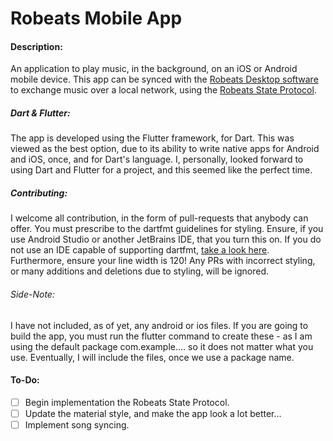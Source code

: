 # Robeats Mobile App

#### Description:
An application to play music, in the background, on an iOS or Android 
mobile device. This app can be synced with the 
[Robeats Desktop software](http://github.com/robeats-player/Robeats-Desktop "Robeats Desktop software") 
to exchange music over a local network, using the 
[Robeats State Protocol](http://github.com/robeats-player/Robeats-State-Protocol "Robeats State Protocol").



##### Dart & Flutter:
The app is developed using the Flutter framework, for Dart. This was 
viewed as the best option, due to its ability to write native apps for
Android and iOS, once, and for Dart's language. I, personally, looked 
forward to using Dart and Flutter for a project, and this seemed like 
the perfect time.



##### Contributing:
I welcome all contribution, in the form of pull-requests that anybody 
can offer. You must prescribe to the dartfmt guidelines for styling. 
Ensure, if you use Android Studio or another JetBrains IDE, that you 
turn this on. If you do not use an IDE capable of supporting dartfmt,
[take a look here](http://github.com/dart-lang/dart_style/ "take a look here").
Furthermore, ensure your line width is 120! Any PRs with incorrect
styling, or many additions and deletions due to styling, will be
ignored.

###### Side-Note:
I have not included, as of yet, any android or ios files. If you are 
going to build the app, you must run the flutter command to create 
these - as I am using the default package com.example.... so it does not
matter what you use. Eventually, I will include the files, once we use a
package name.



#### To-Do:

- [ ] Begin implementation the Robeats State Protocol.
- [ ] Update the material style, and make the app look a lot better...
- [ ] Implement song syncing.
